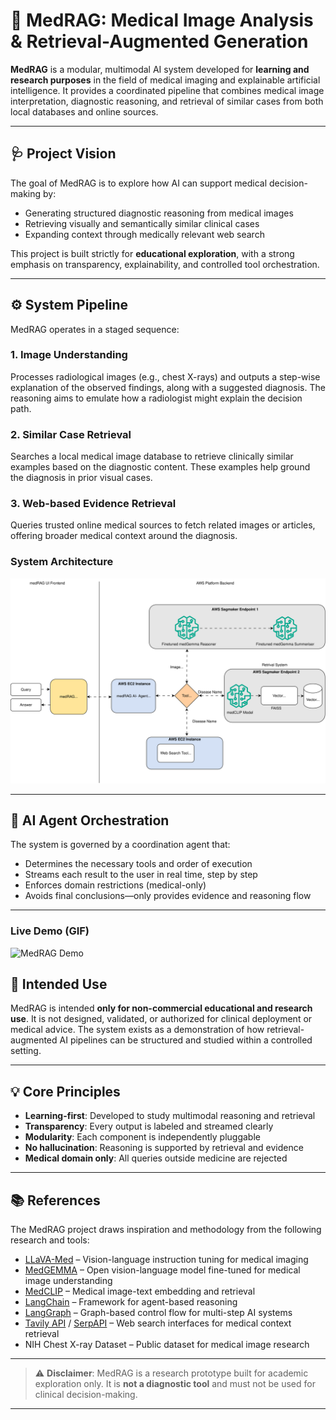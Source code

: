 # 🧠 MedRAG: Medical Image Analysis & Retrieval-Augmented Generation

**MedRAG** is a modular, multimodal AI system developed for **learning and research purposes** in the field of medical imaging and explainable artificial intelligence. It provides a coordinated pipeline that combines medical image interpretation, diagnostic reasoning, and retrieval of similar cases from both local databases and online sources.

---

## 🩺 Project Vision

The goal of MedRAG is to explore how AI can support medical decision-making by:

* Generating structured diagnostic reasoning from medical images
* Retrieving visually and semantically similar clinical cases
* Expanding context through medically relevant web search

This project is built strictly for **educational exploration**, with a strong emphasis on transparency, explainability, and controlled tool orchestration.

---

## ⚙️ System Pipeline

MedRAG operates in a staged sequence:

### 1. **Image Understanding**

Processes radiological images (e.g., chest X-rays) and outputs a step-wise explanation of the observed findings, along with a suggested diagnosis. The reasoning aims to emulate how a radiologist might explain the decision path.

### 2. **Similar Case Retrieval**

Searches a local medical image database to retrieve clinically similar examples based on the diagnostic content. These examples help ground the diagnosis in prior visual cases.

### 3. **Web-based Evidence Retrieval**

Queries trusted online medical sources to fetch related images or articles, offering broader medical context around the diagnosis.

### System Architecture

![MedRAG Architecture](images/medrag-architecture2.drawio.svg)

---

## 🧠 AI Agent Orchestration

The system is governed by a coordination agent that:

* Determines the necessary tools and order of execution
* Streams each result to the user in real time, step by step
* Enforces domain restrictions (medical-only)
* Avoids final conclusions—only provides evidence and reasoning flow

---

### Live Demo (GIF)

![MedRAG Demo](images/medrag_gif.gif)

## 🎯 Intended Use

MedRAG is intended **only for non-commercial educational and research use**. It is not designed, validated, or authorized for clinical deployment or medical advice. The system exists as a demonstration of how retrieval-augmented AI pipelines can be structured and studied within a controlled setting.

---

## 💡 Core Principles

* **Learning-first**: Developed to study multimodal reasoning and retrieval
* **Transparency**: Every output is labeled and streamed clearly
* **Modularity**: Each component is independently pluggable
* **No hallucination**: Reasoning is supported by retrieval and evidence
* **Medical domain only**: All queries outside medicine are rejected

---

## 📚 References

The MedRAG project draws inspiration and methodology from the following research and tools:

* [LLaVA-Med](https://github.com/microsoft/LLaVA-Med) – Vision-language instruction tuning for medical imaging
* [MedGEMMA](https://huggingface.co/google/medgemma-4b-it) – Open vision-language model fine-tuned for medical image understanding
* [MedCLIP](https://github.com/UCSD-AI4H/MedCLIP) – Medical image-text embedding and retrieval
* [LangChain](https://github.com/langchain-ai/langchain) – Framework for agent-based reasoning
* [LangGraph](https://github.com/langchain-ai/langgraph) – Graph-based control flow for multi-step AI systems
* [Tavily API](https://www.tavily.com/) / [SerpAPI](https://serpapi.com/) – Web search interfaces for medical context retrieval
* NIH Chest X-ray Dataset – Public dataset for medical image research

---

> ⚠️ **Disclaimer**: MedRAG is a research prototype built for academic exploration only. It is **not a diagnostic tool** and must not be used for clinical decision-making.

---
